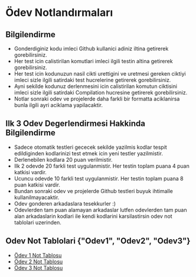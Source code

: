 # Ödev Notlandırmaları

## Bilgilendirme

* Gonderdiginiz kodu imleci Github kullanici adiniz iltina getirerek gorebilirsiniz.
* Her test icin calistirilan komutlari imleci ilgili testin altina getirerek gorebilirsiniz.
* Her test icin kodunuzun nasil cikti urettigini ve uretmesi gereken ciktiyi imleci sizle ilgili satirdaki test hucrelerine getirerek gorebilirsiniz.
* Ayni sekilde kodunuz derlenmesini icin calistirilan komutun ciktisini imleci sizle ilgili satirdaki Compilation hucresine getirerek gorebilirsiniz.
* Notlar sonraki odev ve projelerde daha farkli bir formatta aciklanirsa bunla ilgili ayri aciklama yapilacaktir. 

## Ilk 3 Odev Degerlendirmesi Hakkinda Bilgilendirme

* Sadece otomatik testleri gececek sekilde yazilmis kodlar tespit edildiginden kodlarinizi test etmek icin yeni testler yazilmistir. 
* Derlenebilen kodlara 20 puan verilmistir.
* Ilk 2 odevde 20 farkli test uygulanmistir. Her testin toplam puana 4 puan katkisi vardir.
* Ucuncu odevde 10 farkli test uygulanmistir. Her testin toplam puana 8 puan katkisi vardir.
* Bundan sonraki odev ve projelerde Github testleri buyuk ihtimalle kullanilmayacaktir.
* Odev gonderen arkadaslara tesekkurler :)
* Odevlerden tam puan alamayan arkadaslar lutfen odevlerden tam puan alan arkadaslarin kodlari ile kendi kodlarini karsilastirsin odev not tablolari uzerinden.

## Odev Not Tablolari {"Odev1", "Odev2", "Odev3"}

* [Ödev 1 Not Tablosu](https://gusanmaz.github.io/NKU_DS_Course_2022/odev1_min2.html)
* [Ödev 2 Not Tablosu](https://gusanmaz.github.io/NKU_DS_Course_2022/odev2_min3.html)
* [Ödev 3 Not Tablosu](https://gusanmaz.github.io/NKU_DS_Course_2022/odev3_faktoriyel.html)
